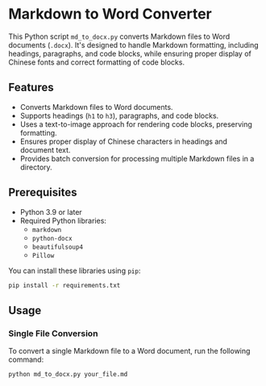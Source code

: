 # Markdown to Word Converter

This Python script `md_to_docx.py` converts Markdown files to Word documents (`.docx`). It's designed to handle Markdown formatting, including headings, paragraphs, and code blocks, while ensuring proper display of Chinese fonts and correct formatting of code blocks.

## Features

-   Converts Markdown files to Word documents.
-   Supports headings (`h1` to `h3`), paragraphs, and code blocks.
-   Uses a text-to-image approach for rendering code blocks, preserving formatting.
-   Ensures proper display of Chinese characters in headings and document text.
-   Provides batch conversion for processing multiple Markdown files in a directory.

## Prerequisites

-   Python 3.9 or later
-   Required Python libraries:
    -   `markdown`
    -   `python-docx`
    -   `beautifulsoup4`
    -   `Pillow`

You can install these libraries using `pip`:

```bash
pip install -r requirements.txt
```
## Usage
### Single File Conversion
To convert a single Markdown file to a Word document, run the following command:
```bash
python md_to_docx.py your_file.md
```
